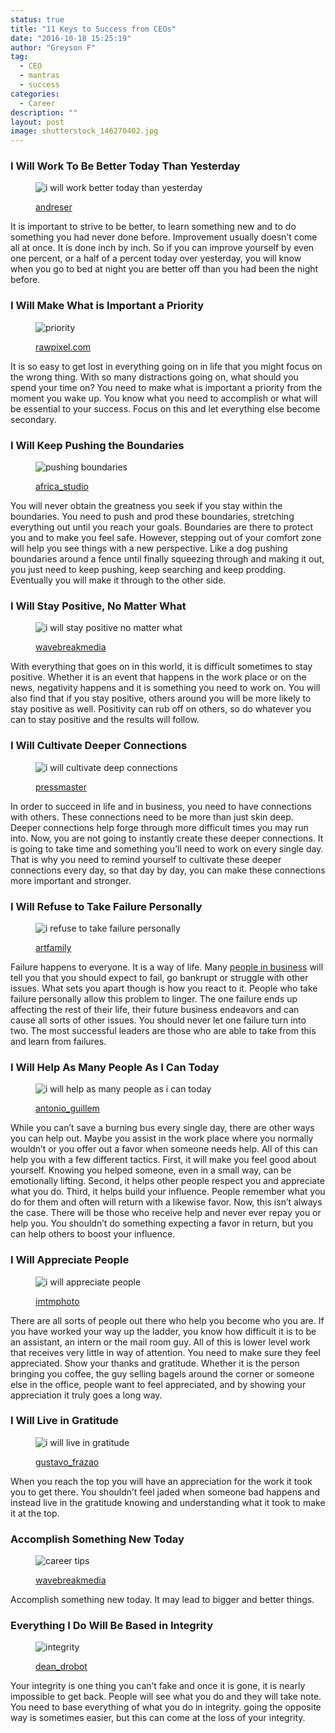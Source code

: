 ```yaml
---
status: true
title: "11 Keys to Success from CEOs"
date: "2016-10-18 15:25:19"
author: "Greyson F"
tag:
  - CEO
  - mantras
  - success
categories:
  - Career
description: ""
layout: post
image: shutterstock_146270402.jpg
---
```


### I Will Work To Be Better Today Than Yesterday

<figure aria-describedby="caption-attachment-4244" class="wp-caption alignnone" id="attachment_4244" style="width: 700px">

![i will work better today than yesterday](/posts/shutterstock_113190907.jpg)<figcaption class="wp-caption-text" id="caption-attachment-4244">[andreser](https://www.shutterstock.com/pic-113190907/stock-photo-successful-business-woman-with-arms-up-isolated-over-a-white-background.html)</figcaption></figure>

It is important to strive to be better, to learn something new and to do something you had never done before. Improvement usually doesn’t come all at once. It is done inch by inch. So if you can improve yourself by even one percent, or a half of a percent today over yesterday, you will know when you go to bed at night you are better off than you had been the night before.

### I Will Make What is Important a Priority

<figure aria-describedby="caption-attachment-4245" class="wp-caption alignnone" id="attachment_4245" style="width: 700px">

![priority](/posts/shutterstock_427091116.jpg)<figcaption class="wp-caption-text" id="caption-attachment-4245">[rawpixel.com](https://www.shutterstock.com/pic-427091116/stock-photo-prioritize-emphasize-efficiency-important-task-concept.html)</figcaption></figure>

It is so easy to get lost in everything going on in life that you might focus on the wrong thing. With so many distractions going on, what should you spend your time on? You need to make what is important a priority from the moment you wake up. You know what you need to accomplish or what will be essential to your success. Focus on this and let everything else become secondary.

### I Will Keep Pushing the Boundaries

<figure aria-describedby="caption-attachment-4246" class="wp-caption alignnone" id="attachment_4246" style="width: 700px">

![pushing boundaries](/posts/shutterstock_146270402.jpg)<figcaption class="wp-caption-text" id="caption-attachment-4246">[africa_studio](https://www.shutterstock.com/pic-146270402/stock-photo-business-training-at-office.html)</figcaption></figure>

You will never obtain the greatness you seek if you stay within the boundaries. You need to push and prod these boundaries, stretching everything out until you reach your goals. Boundaries are there to protect you and to make you feel safe. However, stepping out of your comfort zone will help you see things with a new perspective. Like a dog pushing boundaries around a fence until finally squeezing through and making it out, you just need to keep pushing, keep searching and keep prodding. Eventually you will make it through to the other side.

### I Will Stay Positive, No Matter What

<figure aria-describedby="caption-attachment-4247" class="wp-caption alignnone" id="attachment_4247" style="width: 700px">

![i will stay positive no matter what](/posts/shutterstock_299107895.jpg)<figcaption class="wp-caption-text" id="caption-attachment-4247">[wavebreakmedia](https://www.shutterstock.com/pic-299107895/stock-photo-young-business-people-in-board-room-meeting-at-the-office.html)</figcaption></figure>

With everything that goes on in this world, it is difficult sometimes to stay positive. Whether it is an event that happens in the work place or on the news, negativity happens and it is something you need to work on. You will also find that if you stay positive, others around you will be more likely to stay positive as well. Positivity can rub off on others, so do whatever you can to stay positive and the results will follow.

### I Will Cultivate Deeper Connections

<figure aria-describedby="caption-attachment-4248" class="wp-caption alignnone" id="attachment_4248" style="width: 700px">

![i will cultivate deep connections](/posts/shutterstock_125338145.jpg)<figcaption class="wp-caption-text" id="caption-attachment-4248">[pressmaster](https://www.shutterstock.com/pic-125338145/stock-photo-image-of-business-partners-discussing-documents-and-ideas-at-meeting.html)

</figcaption></figure>

In order to succeed in life and in business, you need to have connections with others. These connections need to be more than just skin deep. Deeper connections help forge through more difficult times you may run into. Now, you are not going to instantly create these deeper connections. It is going to take time and something you’ll need to work on every single day. That is why you need to remind yourself to cultivate these deeper connections every day, so that day by day, you can make these connections more important and stronger.

### I Will Refuse to Take Failure Personally

<figure aria-describedby="caption-attachment-4249" class="wp-caption alignnone" id="attachment_4249" style="width: 700px">

![i refuse to take failure personally](/posts/shutterstock_151741280.jpg)<figcaption class="wp-caption-text" id="caption-attachment-4249">[artfamily](https://www.shutterstock.com/pic-151741280/stock-photo-small-man-on-the-shoulder-screaming-to-the-ear-of-big-man.html)</figcaption></figure>

Failure happens to everyone. It is a way of life. Many [people in business](https://leadership.eckerd.edu/resources/insight/9-things-ceos-say-about-themselves/) will tell you that you should expect to fail, go bankrupt or struggle with other issues. What sets you apart though is how you react to it. People who take failure personally allow this problem to linger. The one failure ends up affecting the rest of their life, their future business endeavors and can cause all sorts of other issues. You should never let one failure turn into two. The most successful leaders are those who are able to take from this and learn from failures.

### I Will Help As Many People As I Can Today

<figure aria-describedby="caption-attachment-4250" class="wp-caption alignnone" id="attachment_4250" style="width: 700px">

![i will help as many people as i can today](/posts/shutterstock_407325712.jpg)<figcaption class="wp-caption-text" id="caption-attachment-4250">[antonio_guillem](https://www.shutterstock.com/pic-407325712/stock-photo-businesspeople-smiling-coworking-commenting-and-showing-growth-graphic-and-taking-a-business.html)</figcaption></figure>

While you can’t save a burning bus every single day, there are other ways you can help out. Maybe you assist in the work place where you normally wouldn’t or you offer out a favor when someone needs help. All of this can help you with a few different tactics. First, it will make you feel good about yourself. Knowing you helped someone, even in a small way, can be emotionally lifting. Second, it helps other people respect you and appreciate what you do. Third, it helps build your influence. People remember what you do for them and often will return with a likewise favor. Now, this isn’t always the case. There will be those who receive help and never ever repay you or help you. You shouldn’t do something expecting a favor in return, but you can help others to boost your influence.

### I Will Appreciate People

<figure aria-describedby="caption-attachment-4251" class="wp-caption alignnone" id="attachment_4251" style="width: 700px">

![i will appreciate people](/posts/shutterstock_379643950.jpg)<figcaption class="wp-caption-text" id="caption-attachment-4251">[imtmphoto](https://www.shutterstock.com/pic-379643950/stock-photo-caucasian-business-executive-praising-subordinate-by-giving-a-pat-on-the-shoulder.html)</figcaption></figure>

There are all sorts of people out there who help you become who you are. If you have worked your way up the ladder, you know how difficult it is to be an assistant, an intern or the mail room guy. All of this is lower level work that receives very little in way of attention. You need to make sure they feel appreciated. Show your thanks and gratitude. Whether it is the person bringing you coffee, the guy selling bagels around the corner or someone else in the office, people want to feel appreciated, and by showing your appreciation it truly goes a long way.

### I Will Live in Gratitude

<figure aria-describedby="caption-attachment-4252" class="wp-caption alignnone" id="attachment_4252" style="width: 700px">

![i will live in gratitude](/posts/shutterstock_269605811.jpg)<figcaption class="wp-caption-text" id="caption-attachment-4252">[gustavo_frazao](https://www.shutterstock.com/pic-269605811/stock-photo-business-man-pointing-the-text-gratitude.html)

</figcaption></figure>

When you reach the top you will have an appreciation for the work it took you to get there. You shouldn’t feel jaded when someone bad happens and instead live in the gratitude knowing and understanding what it took to make it at the top.

### Accomplish Something New Today

<figure aria-describedby="caption-attachment-4050" class="wp-caption alignnone" id="attachment_4050" style="width: 700px">

![career tips](/posts/shutterstock_299059379.jpg)<figcaption class="wp-caption-text" id="caption-attachment-4050">[wavebreakmedia](https://www.shutterstock.com/pic-299059379/stock-photo-businessman-relaxing-in-swivel-chair-in-office.html)</figcaption></figure>

Accomplish something new today. It may lead to bigger and better things.

### Everything I Do Will Be Based in Integrity

<figure aria-describedby="caption-attachment-4253" class="wp-caption alignnone" id="attachment_4253" style="width: 700px">

![integrity](/posts/shutterstock_183511178.jpg)<figcaption class="wp-caption-text" id="caption-attachment-4253">[dean_drobot](https://www.shutterstock.com/pic-183511178/stock-photo-happy-businessman-using-smartphone-at-office.html)</figcaption></figure>

Your integrity is one thing you can’t fake and once it is gone, it is nearly impossible to get back. People will see what you do and they will take note. You need to base everything of what you do in integrity. going the opposite way is sometimes easier, but this can come at the loss of your integrity.
